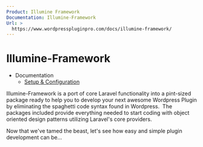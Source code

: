 ```yaml
---
Product: Illumine Framework
Documentation: Illumine-Framework
Url: >
  https://www.wordpresspluginpro.com/docs/illumine-framework/
---
```

# Illumine-Framework
<ul><li class="pagenav">Documentation<ul><li class="page_item page-item-559"><a href="setup.md">Setup &#038; Configuration</a></li>
</ul></li></ul>
Illumine-Framework is a port of core Laravel functionality into a pint-sized package ready to help you to develop your next awesome Wordpress Plugin by eliminating the spaghetti code syntax found in Wordpress.  The packages included provide everything needed to start coding with object oriented design patterns utilizing Laravel's core providers.

Now that we've tamed the beast, let's see how easy and simple plugin development can be...